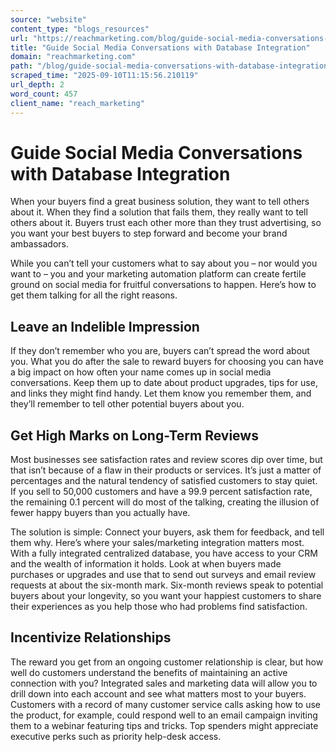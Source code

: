 ```yaml
---
source: "website"
content_type: "blogs_resources"
url: "https://reachmarketing.com/blog/guide-social-media-conversations-with-database-integration/"
title: "Guide Social Media Conversations with Database Integration"
domain: "reachmarketing.com"
path: "/blog/guide-social-media-conversations-with-database-integration/"
scraped_time: "2025-09-10T11:15:56.210119"
url_depth: 2
word_count: 457
client_name: "reach_marketing"
---
```


# Guide Social Media Conversations with Database Integration

When your buyers find a great business solution, they want to tell others about it. When they find a solution that fails them, they really want to tell others about it. Buyers trust each other more than they trust advertising, so you want your best buyers to step forward and become your brand ambassadors.

While you can’t tell your customers what to say about you – nor would you want to – you and your marketing automation platform can create fertile ground on social media for fruitful conversations to happen. Here’s how to get them talking for all the right reasons.

## Leave an Indelible Impression

If they don’t remember who you are, buyers can’t spread the word about you. What you do after the sale to reward buyers for choosing you can have a big impact on how often your name comes up in social media conversations. Keep them up to date about product upgrades, tips for use, and links they might find handy. Let them know you remember them, and they’ll remember to tell other potential buyers about you.

## Get High Marks on Long-Term Reviews

Most businesses see satisfaction rates and review scores dip over time, but that isn’t because of a flaw in their products or services. It’s just a matter of percentages and the natural tendency of satisfied customers to stay quiet. If you sell to 50,000 customers and have a 99.9 percent satisfaction rate, the remaining 0.1 percent will do most of the talking, creating the illusion of fewer happy buyers than you actually have.

The solution is simple: Connect your buyers, ask them for feedback, and tell them why. Here’s where your sales/marketing integration matters most. With a fully integrated centralized database, you have access to your CRM and the wealth of information it holds. Look at when buyers made purchases or upgrades and use that to send out surveys and email review requests at about the six-month mark. Six-month reviews speak to potential buyers about your longevity, so you want your happiest customers to share their experiences as you help those who had problems find satisfaction.

## Incentivize Relationships

The reward you get from an ongoing customer relationship is clear, but how well do customers understand the benefits of maintaining an active connection with you? Integrated sales and marketing data will allow you to drill down into each account and see what matters most to your buyers. Customers with a record of many customer service calls asking how to use the product, for example, could respond well to an email campaign inviting them to a webinar featuring tips and tricks. Top spenders might appreciate executive perks such as priority help-desk access.
